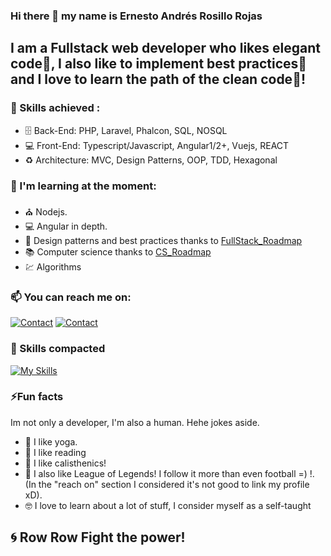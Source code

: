 ### Hi there 👋 my name is Ernesto Andrés Rosillo Rojas
##  I am a Fullstack web developer who likes elegant code🎩, I also like to implement best practices📝 and I love to learn the path of the clean code📖!

### 💼 Skills achieved :
- 🗄️  Back-End: PHP, Laravel, Phalcon, SQL, NOSQL
- 💻 Front-End: Typescript/Javascript, Angular1/2+, Vuejs, REACT
- ♻  Architecture: MVC, Design Patterns, OOP, TDD, Hexagonal

### 🌱 I'm learning at the moment:
- ⛪ Nodejs.
- 💻 Angular in depth.
- 📝 Design patterns and best practices thanks to [FullStack_Roadmap](https://roadmap.sh/full-stack) 
- 📚 Computer science thanks to [CS_Roadmap](https://roadmap.sh/computer-science)
- 💹 Algorithms


### 📫 You can reach me on:
[![Contact](https://skillicons.dev/icons?i=linkedin)](https://www.linkedin.com/in/ernesto-andres-rosillo/)
[![Contact](https://skillicons.dev/icons?i=gmail)](mailto:ernestoandresrosillo@gmail.com)

### 🧠 Skills compacted
[![My Skills](https://skillicons.dev/icons?i=js,typescript,jest,materialui,bootstrap,react,redux,angular,vue,git,laravel,php,postman,jenkins,docker,npm,nodejs,mongodb,mysql,vscode,linux,ubuntu)](https://skillicons.dev)

### ⚡Fun facts
Im not only a developer, I'm also a human. Hehe jokes aside.
- 🧘 I like yoga.
- 📖 I like reading
- 🤸 I like calisthenics!
- 👾 I also like League of Legends! I follow it more than even football =) !. (In the "reach on" section I considered it's not good to link my profile xD).
- 🤓 I love to learn about a lot of stuff, I consider myself as a self-taught


## 🌀 Row Row Fight the power!
<!--
**andresito1969/andresito1969** is a ✨ _special_ ✨ repository because its `README.md` (this file) appears on your GitHub profile.

Here are some ideas to get you started:

- 🔭 I’m currently working on ...
- 🌱 I’m currently learning ...
- 👯 I’m looking to collaborate on ...
- 🤔 I’m looking for help with ...
- 💬 Ask me about ...
- 📫 How to reach me: ...
- 😄 Pronouns: ...
- ⚡ Fun fact: ...
-->
